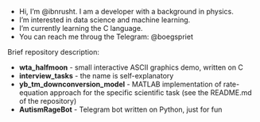 - Hi, I’m @ibnrusht. I am a developer with a background in physics.
- I’m interested in data science and machine learning.
- I’m currently learning the C language.
- You can reach me throug the Telegram: @boegspriet 

Brief repository description:

- <b>wta_halfmoon</b> - small interactive ASCII graphics demo, written on C
- <b>interview_tasks</b> - the name is self-explanatory
- <b>yb_tm_downconversion_model</b> - MATLAB implementation of rate-equation approach for the specific scientific task (see the README.md of the repository)
- <b>AutismRageBot</b> - Telegram bot written on Python, just for fun

<!---
ibnrusht/ibnrusht is a ✨ special ✨ repository because its `README.md` (this file) appears on your GitHub profile.
You can click the Preview link to take a look at your changes.
--->
